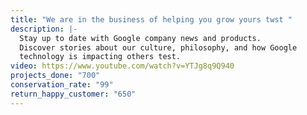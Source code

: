 ```yaml
---
title: "We are in the business of helping you grow yours twst "
description: |-
  Stay up to date with Google company news and products.
  Discover stories about our culture, philosophy, and how Google
  technology is impacting others test.
video: https://www.youtube.com/watch?v=YTJg8q9Q940
projects_done: "700"
conservation_rate: "99"
return_happy_customer: "650"
---
```

